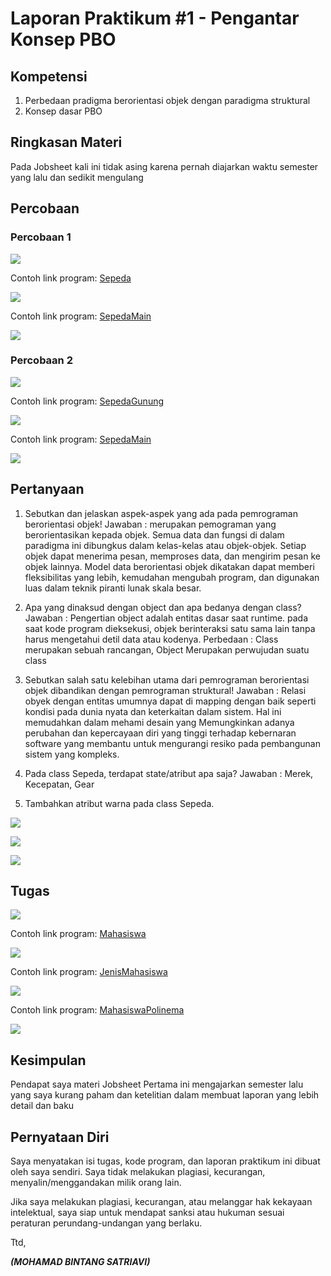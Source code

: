 # Laporan Praktikum #1 - Pengantar Konsep PBO

## Kompetensi
1. Perbedaan pradigma berorientasi objek dengan paradigma struktural
2. Konsep dasar PBO

## Ringkasan Materi

Pada Jobsheet kali ini tidak asing karena pernah diajarkan waktu semester yang lalu dan sedikit mengulang

## Percobaan

### Percobaan 1

![](img/SEPEDA.png)

Contoh link program: [Sepeda](../../src/1_Pengantar_Konsep_PBO/Sepeda.java)

![](img/SEPEDADEMO.png)

Contoh link program: [SepedaMain](../../src/1_Pengantar_Konsep_PBO/SepedaMain.java)

![](img/HASIL1.png)


### Percobaan 2


![](img/SEPEDAGUNUNG.png)

Contoh link program: [SepedaGunung](../../src/1_Pengantar_Konsep_PBO/SepedaGunung.java)

![](img/SEPEDAMAIN.png)

Contoh link program: [SepedaMain](../../src/1_Pengantar_Konsep_PBO/SepedaMain.java)

![](img/HASIL2.png)


## Pertanyaan

1. Sebutkan dan jelaskan aspek-aspek yang ada pada pemrograman berorientasi objek! 
Jawaban : merupakan pemograman yang berorientasikan kepada objek. Semua data dan fungsi di dalam paradigma ini dibungkus dalam kelas-kelas atau objek-objek. Setiap objek dapat menerima pesan, memproses data, dan mengirim pesan ke objek lainnya. Model data berorientasi objek dikatakan dapat memberi fleksibilitas yang lebih, kemudahan mengubah program, dan digunakan luas dalam teknik piranti lunak skala besar.

2. Apa yang dinaksud dengan object dan apa bedanya dengan class? 
Jawaban : Pengertian object adalah entitas dasar saat runtime. pada saat kode program dieksekusi, objek berinteraksi satu sama lain tanpa harus mengetahui detil data atau kodenya. Perbedaan : Class merupakan sebuah rancangan, Object Merupakan perwujudan suatu class
                   
3. Sebutkan salah satu kelebihan utama dari pemrograman berorientasi objek dibandikan dengan pemrograman struktural! Jawaban : Relasi obyek dengan entitas umumnya dapat di mapping dengan baik seperti kondisi pada dunia nyata dan keterkaitan dalam sistem. Hal ini memudahkan dalam mehami desain yang Memungkinkan adanya perubahan dan kepercayaan diri yang tinggi terhadap kebernaran software yang membantu untuk mengurangi resiko pada pembangunan sistem yang kompleks. 

4. Pada class Sepeda, terdapat state/atribut apa saja? 
Jawaban : Merek, Kecepatan, Gear
          
5. Tambahkan atribut warna pada class Sepeda. 

![](img/SEPEDA5.png)

![](img/SEPEDADEMO5.png)

![](img/warna.png)


## Tugas

![](img/MAHASISWA.png)

Contoh link program: [Mahasiswa](../../src/1_Pengantar_Konsep_PBO/Mahasiswa.java)

![](img/JENISMAHASISWA.png)

Contoh link program: [JenisMahasiswa](../../src/1_Pengantar_Konsep_PBO/JenisMahasiswa.java)

![](img/MAHASISWAPOLINEMA.png)

Contoh link program: [MahasiswaPolinema](../../src/1_Pengantar_Konsep_PBO/MahasiswaPolinema.java)

![](img/HASIL3.png)


## Kesimpulan

Pendapat saya materi Jobsheet Pertama ini mengajarkan semester lalu yang saya kurang paham dan ketelitian dalam membuat laporan yang lebih detail dan baku

## Pernyataan Diri

Saya menyatakan isi tugas, kode program, dan laporan praktikum ini dibuat oleh saya sendiri. Saya tidak melakukan plagiasi, kecurangan, menyalin/menggandakan milik orang lain.

Jika saya melakukan plagiasi, kecurangan, atau melanggar hak kekayaan intelektual, saya siap untuk mendapat sanksi atau hukuman sesuai peraturan perundang-undangan yang berlaku.

Ttd,

***(MOHAMAD BINTANG SATRIAVI)***
